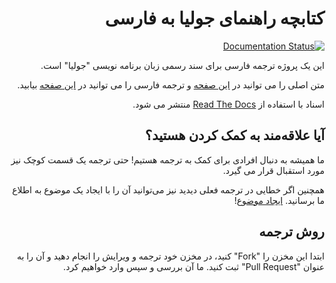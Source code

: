<div dir="rtl">

کتابچه راهنمای جولیا به فارسی
==========================

[![Documentation Status](https://readthedocs.org/projects/julia-docs/badge/?version=latest)](http://julia-docs.readthedocs.org/en/latest/?badge=latest)

این یک پروژه ترجمه فارسی برای سند رسمی زبان برنامه نویسی "جولیا" است.

متن اصلی را می توانید در [این صفحه](http://docs.julialang.org) و ترجمه فارسی را می توانید در [این صفحه](https://julia-docs.readthedocs.io/) بیابید.

اسناد با استفاده از [Read The Docs](https://readthedocs.org/projects/julia-docs) منتشر می شود.

## آیا علاقه‌مند به کمک کردن هستید؟

ما همیشه به دنبال افرادی برای کمک به ترجمه هستیم! حتی ترجمه یک قسمت کوچک نیز مورد استقبال قرار می گیرد.

همچنین اگر خطایی در ترجمه فعلی دیدید نیز می‌توانید آن را با ایجاد یک موضوع به اطلاع ما برسانید. [ایجاد موضوع](https://github.com/amir-ni/julia-docs/issues/new)!

## روش ترجمه

ابتدا این مخزن را "Fork" کنید، در مخزن خود ترجمه و ویرایش را انجام دهید و آن را به عنوان "Pull Request" ثبت کنید. ما آن بررسی و سپس وارد خواهیم کرد.

</div>
